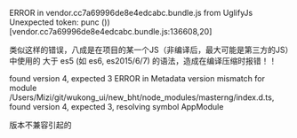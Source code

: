ERROR in vendor.cc7a69996de8e4edcabc.bundle.js from UglifyJs
Unexpected token: punc ()) [vendor.cc7a69996de8e4edcabc.bundle.js:136608,20]

类似这样的错误，八成是在项目的某一个JS（非编译后，最大可能是第三方的JS）中使用的
大于 es5 (如 es6, es2015/6/7) 的语法，造成在编译压缩时报错！！


found version 4, expected 3
ERROR in Metadata version mismatch for module
/Users/Mizi/git/wukong_ui/new_bht/node_modules/masterng/index.d.ts,
found version 4, expected 3, resolving symbol AppModule

版本不兼容引起的
